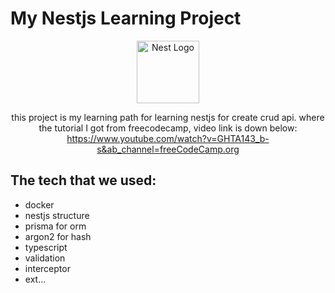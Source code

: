 # My Nestjs Learning Project

<p align="center">
  <a href="http://nestjs.com/" target="blank"><img src="https://nestjs.com/img/logo-small.svg" width="100" alt="Nest Logo" /></a>
</p>
<p align="center">
  this project is my learning path for learning nestjs for create crud api. where the tutorial I got from freecodecamp, video link is down below:
  <a href="https://www.youtube.com/watch?v=GHTA143_b-s&ab_channel=freeCodeCamp.org">https://www.youtube.com/watch?v=GHTA143_b-s&ab_channel=freeCodeCamp.org</a>
</p>

## The tech that we used:

- docker
- nestjs structure
- prisma for orm
- argon2 for hash
- typescript
- validation
- interceptor
- ext...
